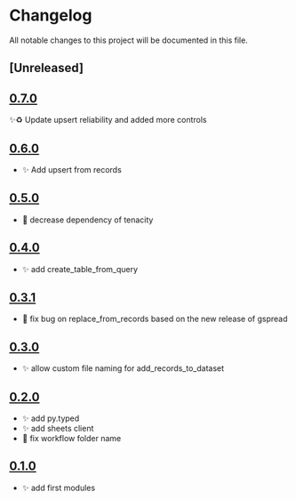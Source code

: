 # Changelog
All notable changes to this project will be documented in this file.

## [Unreleased]

## [0.7.0](https://github.com/wandercom/gcpde/releases/tag/v0.7.0)
✨♻️ Update upsert reliability and added more controls

## [0.6.0](https://github.com/wandercom/gcpde/releases/tag/v0.6.0)
- ✨ Add upsert from records

## [0.5.0](https://github.com/wandercom/gcpde/releases/tag/v0.5.0)
- 📌 decrease dependency of tenacity

## [0.4.0](https://github.com/wandercom/gcpde/releases/tag/v0.4.0)
- ✨ add create_table_from_query

## [0.3.1](https://github.com/wandercom/gcpde/releases/tag/v0.3.1)
- 🐛 fix bug on replace_from_records based on the new release of gspread

## [0.3.0](https://github.com/wandercom/gcpde/releases/tag/v0.3.0)
 - ✨ allow custom file naming for add_records_to_dataset


## [0.2.0](https://github.com/wandercom/gcpde/releases/tag/v0.2.0)
- ✨ add py.typed
- ✨ add sheets client
- 🐛 fix workflow folder name

## [0.1.0](https://github.com/wandercom/gcpde/releases/tag/v0.1.0)
- ✨ add first modules
